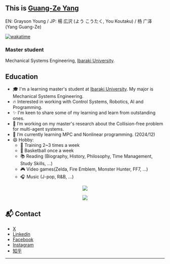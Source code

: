 ## This is [Guang-Ze Yang](https://youkoutaku.github.io/)
EN: Grayson Young / JP: 楊 広沢 (よう こうたく, You Koutaku) / 杨 广泽 (Yang Guang-Ze)

[![wakatime](https://wakatime.com/badge/user/09b9ec51-4790-4f52-a7f3-ae35dcbfc6dc.svg)](https://wakatime.com/@09b9ec51-4790-4f52-a7f3-ae35dcbfc6dc)

### Master student 
Mechanical Systems Engineering, [Ibaraki University](https://www.ibaraki.ac.jp).

## Education

- 🎓 I'm a learning master's student at [Ibaraki University](https://www.ibaraki.ac.jp).  My major is Mechanical Systems Engineering.
- 🔥 Interested in working with Control Systems, Robotics, AI and Programming.
- ✨ I'm keen to share some of my learning and learn from outstanding ones.
- 🔭 I’m working on my master's research about the Collision-free problem for multi-agent systems.
- 🌱 I’m currently learning MPC and Nonlinear programming. (2024/12)
- 😄 Hobby:
  - 💪 Training 2~3 times a week
  - 🏀 Basketball once a week
  - 📚 Reading (Biography, History, Philosophy, Time Management, Study Skills, ...) 
  - 🎮 Video games(Zelda, Fire Emblem, Monster Hunter, FF7, ...)
  - 🎧 Music (J-pop, R&B, ...)

<p align="center">
   <img src="https://github-readme-stats.vercel.app/api?username=youkoutaku&count_private=true&show_icons=1&theme=radical&&custom_title=Youkoutaku's_Github_Stats"/>
</p>

<p align="center">
   <a href="https://wakatime.com/@YouKoutaku">
     <img align="Harlok's WakaTime stats" src="https://github-readme-stats.vercel.app/api/wakatime?username=Youkoutaku&theme=radical&custom_title=Youkoutaku's_Coding_Stats&hide=other,Text"/> 
   </a>
</p>

## 📬 Contact
- [X](https://x.com/You_Koutaku)
- [Linkedin](https://www.linkedin.com/in/youkoutaku)
- [Facebook](https://www.facebook.com/Youkoutaku/)
- [Instagram](https://www.instagram.com/youkoutaku/)
- [知乎](https://www.zhihu.com/people/a-a-47-74-28)

---
